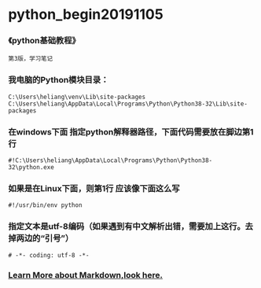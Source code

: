 # python_begin20191105

### 《python基础教程》

```
第3版，学习笔记
```

### 我电脑的Python模块目录：

```
C:\Users\heliang\venv\Lib\site-packages
C:\Users\heliang\AppData\Local\Programs\Python\Python38-32\Lib\site-packages
```


### 在windows下面 指定python解释器路径，下面代码需要放在脚边第1行

```
#!C:\Users\heliang\AppData\Local\Programs\Python\Python38-32\python.exe
```

### 如果是在Linux下面，则第1行 应该像下面这么写

```
#!/usr/bin/env python
```

### 指定文本是utf-8编码（如果遇到有中文解析出错，需要加上这行。去掉两边的“引号”）
```
# -*- coding: utf-8 -*-
```

### [Learn More about Markdown,look here.](https://guides.github.com/features/mastering-markdown/)
